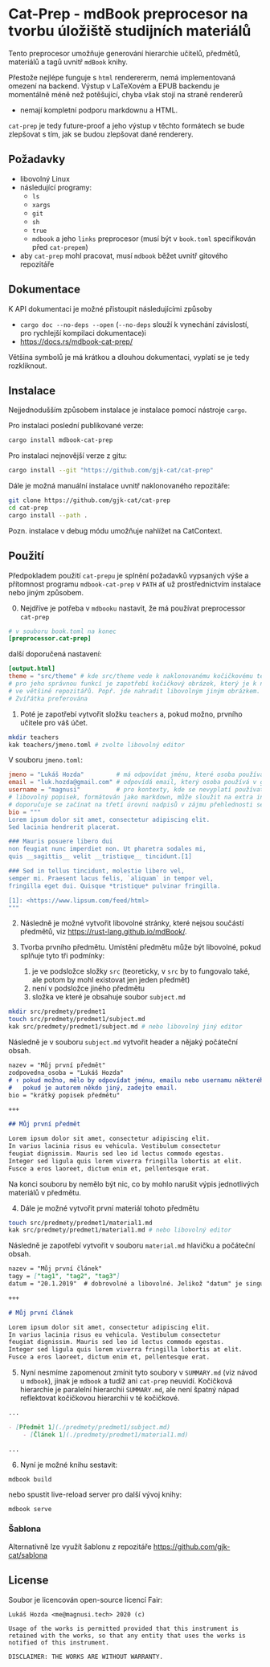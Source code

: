 # Cat-Prep - mdBook preprocesor na tvorbu úložiště studijních materiálů
Tento preprocesor umožňuje generování hierarchie učitelů,
předmětů, materiálů a tagů uvnitř `mdBook` knihy.

Přestože nejlépe funguje s `html` renderererm,
nemá implementovaná omezení na backend.
Výstup v LaTeXovém a EPUB backendu je momentálně
méně než potěšující, chyba však stojí na straně rendererů
- nemají kompletní podporu markdownu a HTML.

`cat-prep` je tedy future-proof a jeho výstup v těchto
formátech se bude zlepšovat s tím, jak se budou zlepšovat
dané renderery.

## Požadavky
- libovolný Linux
- následující programy:
	- `ls`
	- `xargs`
	- `git`
	- `sh`
	- `true`
	- `mdbook` a jeho `links` preprocesor (musí být v `book.toml` specifikován před `cat-prepem`)
- aby `cat-prep` mohl pracovat, musí `mdbook` běžet uvnitř gitového repozitáře


## Dokumentace

K API dokumentaci je možné přistoupit následujícími způsoby
- `cargo doc --no-deps --open` (`--no-deps` slouží k vynechání závislostí, pro rychlejší kompilaci dokumentace)i
- <https://docs.rs/mdbook-cat-prep/>

Většina symbolů je má krátkou a dlouhou dokumentaci,
vyplatí se je tedy rozkliknout.

## Instalace

Nejjednodušším způsobem instalace je instalace pomocí nástroje `cargo`.

Pro instalaci poslední publikované verze:
```sh
cargo install mdbook-cat-prep

```

Pro instalaci nejnovější verze z gitu:

```sh
cargo install --git "https://github.com/gjk-cat/cat-prep"

```

Dále je možná manuální instalace uvnitř naklonovaného repozitáře:

```sh
git clone https://github.com/gjk-cat/cat-prep
cd cat-prep
cargo install --path .
```

Pozn. instalace v debug módu umožňuje nahlížet na CatContext.

## Použití

Předpokladem použití `cat-prepu` je splnění požadavků vypsaných výše
a přítomnost programu `mdbook-cat-prep` v `PATH` ať už prostřednictvím instalace
nebo jiným způsobem.

0. Nejdříve je potřeba v `mdbooku` nastavit, že má používat preprocessor `cat-prep`

```toml
# v souboru book.toml na konec
[preprocessor.cat-prep]
```

další doporučená nastavení:

```toml
[output.html]
theme = "src/theme" # kde src/theme vede k naklonovanému kočičkovému tématu.
# pro jeho správnou funkcí je zapotřebí kočičkový obrázek, který je k nalezení
# ve většině repozitářů. Popř. jde nahradit libovolným jiným obrázkem.
# Zvířátka preferována
```

1. Poté je zapotřebí vytvořit složku `teachers` a, pokud možno,
prvního učitele pro váš účet.

```sh
mkdir teachers
kak teachers/jmeno.toml # zvolte libovolný editor
```

V souboru `jmeno.toml`:

```toml
jmeno = "Lukáš Hozda"         # má odpovídat jménu, které osoba používá v gitu, tj. `user.name`
email = "luk.hozda@gmail.com" # odpovídá email, který osoba používá v gitu, tj. `user.email`
username = "magnusi"          # pro kontexty, kde se nevyplatí používat email nebo jméno, např. odkazy
# libovolný popisek, formátován jako markdown, může sloužit na extra informace
# doporučuje se začínat na třetí úrovni nadpisů v zájmu přehlednosti seznamu vyučujících
bio = """
Lorem ipsum dolor sit amet, consectetur adipiscing elit.
Sed lacinia hendrerit placerat.

### Mauris posuere libero dui
non feugiat nunc imperdiet non. Ut pharetra sodales mi,
quis __sagittis__ velit __tristique__ tincidunt.[1]

### Sed in tellus tincidunt, molestie libero vel,
semper mi. Praesent lacus felis, `aliquam` in tempor vel,
fringilla eget dui. Quisque *tristique* pulvinar fringilla.

[1]: <https://www.lipsum.com/feed/html>
"""
```

2. Následně je možné vytvořit libovolné stránky, které nejsou součástí předmětů,
viz <https://rust-lang.github.io/mdBook/>.

3. Tvorba prvního předmětu. Umístění předmětu může být libovolné, pokud splňuje tyto tři podmínky:
	1. je ve podsložce složky `src` (teoreticky, v `src` by to fungovalo také, ale potom by mohl existovat jen jeden předmět)
	2. není v podsložce jiného předmětu
	3. složka ve které je obsahuje soubor `subject.md`

```sh
mkdir src/predmety/predmet1
touch src/predmety/predmet1/subject.md
kak src/predmety/predmet1/subject.md # nebo libovolný jiný editor
```

Následně je v souboru `subject.md` vytvořit header a nějaký počáteční obsah.

```markdown
nazev = "Můj první předmět"
zodpovedna_osoba = "Lukáš Hozda"
# ↑ pokud možno, mělo by odpovídat jménu, emailu nebo usernamu některého vyučujícícho
#   pokud je autorem někdo jiný, zadejte email.
bio = "krátký popisek předmětu"

+++

## Můj první předmět

Lorem ipsum dolor sit amet, consectetur adipiscing elit.
In varius lacinia risus eu vehicula. Vestibulum consectetur
feugiat dignissim. Mauris sed leo id lectus commodo egestas.
Integer sed ligula quis lorem viverra fringilla lobortis at elit.
Fusce a eros laoreet, dictum enim et, pellentesque erat.

```

Na konci souboru by nemělo být nic, co by mohlo narušit výpis jednotlivých materiálů v předmětu.

4. Dále je možné vytvořit první materiál tohoto předmětu

```sh
touch src/predmety/predmet1/material1.md
kak src/predmety/predmet1/material1.md # nebo libovolný editor

```

Následně je zapotřebí vytvořit v souboru `material.md` hlavičku a počáteční obsah.

```markdown
nazev = "Můj první článek"
tagy = ["tag1", "tag2", "tag3"]
datum = "20.1.2019"  # dobrovolné a libovolné. Jelikož "datum" je singulár  od "data", lze použít jakkoliv :^)

+++

# Můj první článek

Lorem ipsum dolor sit amet, consectetur adipiscing elit.
In varius lacinia risus eu vehicula. Vestibulum consectetur
feugiat dignissim. Mauris sed leo id lectus commodo egestas.
Integer sed ligula quis lorem viverra fringilla lobortis at elit.
Fusce a eros laoreet, dictum enim et, pellentesque erat.
```

5. Nyní nesmíme zapomenout zmínit tyto soubory v `SUMMARY.md` (viz návod u `mdbook`),
jinak je `mdbook` a tudíž ani `cat-prep` neuvidí.
Kočičková hierarchie je paralelní hierarchii `SUMMARY.md`, ale není špatný nápad
reflektovat kočičkovou hierarchii v té kočičkové.

```markdown
...

- [Předmět 1](./predmety/predmet1/subject.md)
	- [Článek 1](./predmety/predmet1/material1.md)

...
```

6. Nyní je možné knihu sestavit:

```
mdbook build
```

nebo spustit live-reload server pro další vývoj knihy:

```
mdbook serve
```

### Šablona
Alternativně lze využít šablonu z repozitáře <https://github.com/gjk-cat/sablona>

## License

Soubor je licencován open-source licencí Fair:

```
Lukáš Hozda <me@magnusi.tech> 2020 (c)

Usage of the works is permitted provided that this instrument is retained with the works, so that any entity that uses the works is notified of this instrument.

DISCLAIMER: THE WORKS ARE WITHOUT WARRANTY.
```


